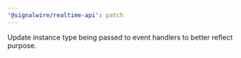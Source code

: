 ```yaml
---
'@signalwire/realtime-api': patch
---
```


Update instance type being passed to event handlers to better reflect purpose.

